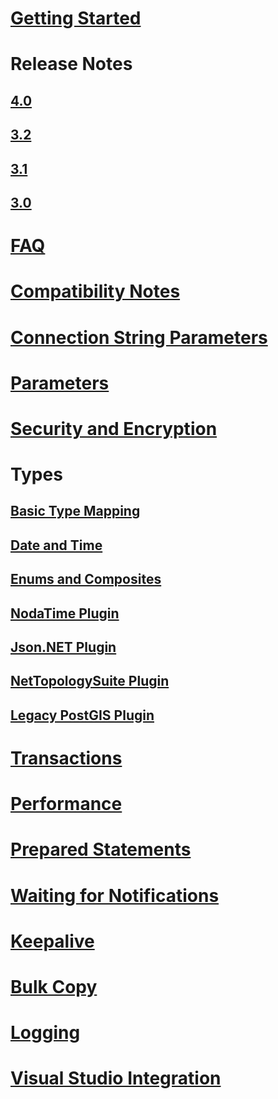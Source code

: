 ﻿# [Getting Started](index.md)
# Release Notes
## [4.0](release-notes/4.0.md)
## [3.2](release-notes/3.2.md)
## [3.1](release-notes/3.1.md)
## [3.0](release-notes/3.0.md)
# [FAQ](faq.md)
# [Compatibility Notes](compatibility.md)
# [Connection String Parameters](connection-string-parameters.md)
# [Parameters](parameters.md)
# [Security and Encryption](security.md)
# Types
## [Basic Type Mapping](types/basic.md)
## [Date and Time](types/datetime.md)
## [Enums and Composites](types/enums_and_composites.md)
## [NodaTime Plugin](types/nodatime.md)
## [Json.NET Plugin](types/jsonnet.md)
## [NetTopologySuite Plugin](types/nts.md)
## [Legacy PostGIS Plugin](types/legacy-postgis.md)
# [Transactions](transactions.md)
# [Performance](performance.md)
# [Prepared Statements](prepare.md)
# [Waiting for Notifications](wait.md)
# [Keepalive](keepalive.md)
# [Bulk Copy](copy.md)
# [Logging](logging.md)
# [Visual Studio Integration](ddex.md)
